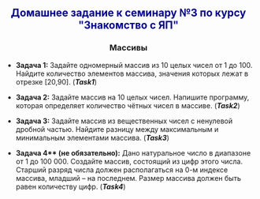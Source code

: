 ## <div style="text-align: center; color: darkblue">Домашнее задание к семинару №3 по курсу "Знакомство с ЯП"</div>

### <div style="text-align: center;">Массивы</div>

* **Задача 1:** Задайте одномерный массив из 10 целых чисел от 1 до 100. Найдите количество элементов массива, значения которых лежат в отрезке [20,90]. (***Task1***)

* **Задача 2:** Задайте массив на 10 целых чисел. Напишите программу, которая определяет количество чётных чисел в массиве. (***Task2***)

* **Задача 3:** Задайте массив из вещественных чисел с ненулевой дробной частью. Найдите разницу между максимальным и минимальным элементами массива.  (***Task3***)

* __Задача 4** (не обязательно):__ Дано натуральное число в диапазоне от 1 до 100 000. Создайте массив, состоящий из цифр этого числа. Старший разряд числа должен располагаться на 0-м индексе массива, младший – на последнем. Размер массива должен быть равен количеству цифр.  (***Task4***)
